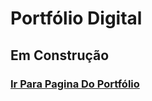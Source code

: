 # Portfólio Digital

## Em Construção

### [Ir Para Pagina Do Portfólio](https://offnihil.github.io "Ir Para Pagina Do Portfólio")
